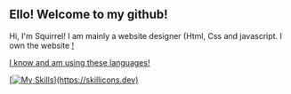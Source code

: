## Ello! Welcome to my github!
Hi, I'm Squirrel! I am mainly a website designer (Html, Css and javascript. I own the website <a href="https//freakybob.site">!

I know and am using these languages!

[![My Skills](https://skillicons.dev/icons?i=html,css,js,)](https://skillicons.dev)
